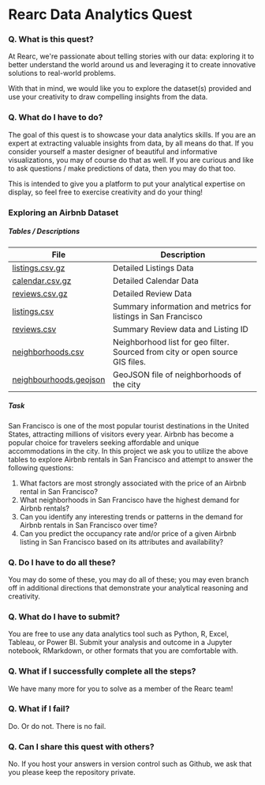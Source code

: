 # Rearc Data Analytics Quest

### Q. What is this quest?
At Rearc, we're passionate about telling stories with our data: exploring it to better understand the world around us and leveraging it to create innovative solutions to real-world problems. 

With that in mind, we would like you to explore the dataset(s) provided and use your creativity to draw compelling insights from the data.

### Q. What do I have to do?
The goal of this quest is to showcase your data analytics skills. If you are an expert at extracting valuable insights from data, by all means do that. If you consider yourself a master designer of beautiful and informative visualizations, you may of course do that as well. If you are curious and like to ask questions / make predictions of data, then you may do that too.

This is intended to give you a platform to put your analytical expertise on display, so feel free to exercise creativity and do your thing!

### Exploring an Airbnb Dataset

##### Tables / Descriptions

| File   | Description |
|-------------------|-------------|
| [listings.csv.gz](http://data.insideairbnb.com/united-states/ca/san-francisco/2022-12-04/data/listings.csv.gz) | Detailed Listings Data |
| [calendar.csv.gz](http://data.insideairbnb.com/united-states/ca/san-francisco/2022-12-04/data/calendar.csv.gz) | Detailed Calendar Data |
| [reviews.csv.gz](http://data.insideairbnb.com/united-states/ca/san-francisco/2022-12-04/data/reviews.csv.gz) | Detailed Review Data |
| [listings.csv](http://data.insideairbnb.com/united-states/ca/san-francisco/2022-12-04/visualisations/listings.csv) | Summary information and metrics for listings in San Francisco |
| [reviews.csv](http://data.insideairbnb.com/united-states/ca/san-francisco/2022-12-04/visualisations/reviews.csv) | Summary Review data and Listing ID |
| [neighborhoods.csv](http://data.insideairbnb.com/united-states/ca/san-francisco/2022-12-04/visualisations/neighbourhoods.csv) | Neighborhood list for geo filter. Sourced from city or open source GIS files. |
| [neighbourhoods.geojson](http://data.insideairbnb.com/united-states/ca/san-francisco/2022-12-04/visualisations/neighbourhoods.geojson) | GeoJSON file of neighborhoods of the city |

##### Task

San Francisco is one of the most popular tourist destinations in the United States, attracting millions of visitors every year. Airbnb has become a popular choice for travelers seeking affordable and unique accommodations in the city. In this project we ask you to utilize the above tables to explore Airbnb rentals in San Francisco and attempt to answer the following questions:

1) What factors are most strongly associated with the price of an Airbnb rental in San Francisco?
2) What neighborhoods in San Francisco have the highest demand for Airbnb rentals?
3) Can you identify any interesting trends or patterns in the demand for Airbnb rentals in San Francisco over time?
4) Can you predict the occupancy rate and/or price of a given Airbnb listing in San Francisco based on its attributes and availability?

### Q. Do I have to do all these?
You may do some of these, you may do all of these; you may even branch off in additional directions that demonstrate your analytical reasoning and creativity.

### Q. What do I have to submit?
You are free to use any data analytics tool such as Python, R, Excel, Tableau, or Power BI. Submit your analysis and outcome in a Jupyter notebook, RMarkdown, or other formats that you are comfortable with.

### Q. What if I successfully complete all the steps?
We have many more for you to solve as a member of the Rearc team!

### Q. What if I fail?
Do. Or do not. There is no fail.

### Q. Can I share this quest with others?
No. If you host your answers in version control such as Github, we ask that you please keep the repository private.
